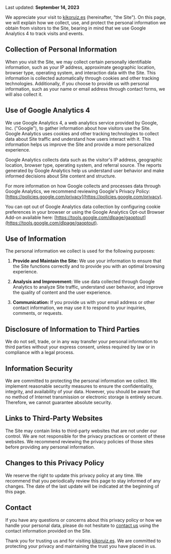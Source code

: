 Last updated: **September 14, 2023**

We appreciate your visit to [kikoruiz.es](/) (hereinafter, "the Site"). On this page, we will explain how we collect, use, and protect the personal information we obtain from visitors to the Site, bearing in mind that we use Google Analytics 4 to track visits and events.

## Collection of Personal Information

When you visit the Site, we may collect certain personally identifiable information, such as your IP address, approximate geographic location, browser type, operating system, and interaction data with the Site. This information is collected automatically through cookies and other tracking technologies. Additionally, if you choose to provide us with personal information, such as your name or email address through contact forms, we will also collect it.

## Use of Google Analytics 4

We use Google Analytics 4, a web analytics service provided by Google, Inc. ("Google"), to gather information about how visitors use the Site. Google Analytics uses cookies and other tracking technologies to collect data about Site traffic and understand how users interact with it. This information helps us improve the Site and provide a more personalized experience.

Google Analytics collects data such as the visitor's IP address, geographic location, browser type, operating system, and referral source. The reports generated by Google Analytics help us understand user behavior and make informed decisions about Site content and structure.

For more information on how Google collects and processes data through Google Analytics, we recommend reviewing Google's Privacy Policy: [https://policies.google.com/privacy](https://policies.google.com/privacy).

You can opt out of Google Analytics data collection by configuring cookie preferences in your browser or using the Google Analytics Opt-out Browser Add-on available here: [https://tools.google.com/dlpage/gaoptout](https://tools.google.com/dlpage/gaoptout).

## Use of Information

The personal information we collect is used for the following purposes:

1. **Provide and Maintain the Site:** We use your information to ensure that the Site functions correctly and to provide you with an optimal browsing experience.

2. **Analysis and Improvement:** We use data collected through Google Analytics to analyze Site traffic, understand user behavior, and improve the quality of content and the user experience.

3. **Communication:** If you provide us with your email address or other contact information, we may use it to respond to your inquiries, comments, or requests.

## Disclosure of Information to Third Parties

We do not sell, trade, or in any way transfer your personal information to third parties without your express consent, unless required by law or in compliance with a legal process.

## Information Security

We are committed to protecting the personal information we collect. We implement reasonable security measures to ensure the confidentiality, integrity, and availability of your data. However, you should be aware that no method of Internet transmission or electronic storage is entirely secure. Therefore, we cannot guarantee absolute security.

## Links to Third-Party Websites

The Site may contain links to third-party websites that are not under our control. We are not responsible for the privacy practices or content of these websites. We recommend reviewing the privacy policies of those sites before providing any personal information.

## Changes to this Privacy Policy

We reserve the right to update this privacy policy at any time. We recommend that you periodically review this page to stay informed of any changes. The date of the last update will be indicated at the beginning of this page.

## Contact

If you have any questions or concerns about this privacy policy or how we handle your personal data, please do not hesitate to [contact us](/#contact) using the contact information provided on the Site.

Thank you for trusting us and for visiting [kikoruiz.es](/). We are committed to protecting your privacy and maintaining the trust you have placed in us.
